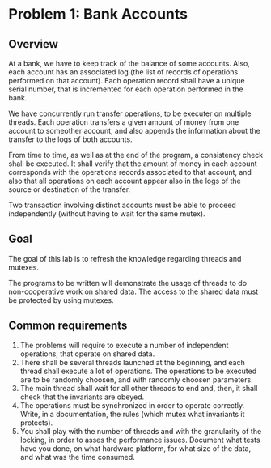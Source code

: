 # Problem 1: Bank Accounts

## Overview

At a bank, we have to keep track of the balance of some accounts. Also, each account has an associated log (the list of records of operations performed on that account). Each operation record shall have a unique serial number, that is incremented for each operation performed in the bank.

We have concurrently run transfer operations, to be executer on multiple threads. Each operation transfers a given amount of money from one account to someother account, and also appends the information about the transfer to the logs of both accounts.

From time to time, as well as at the end of the program, a consistency check shall be executed. It shall verify that the amount of money in each account corresponds with the operations records associated to that account, and also that all operations on each account appear also in the logs of the source or destination of the transfer.

Two transaction involving distinct accounts must be able to proceed independently (without having to wait for the same mutex).

## Goal

The goal of this lab is to refresh the knowledge regarding threads and mutexes.

The programs to be written will demonstrate the usage of threads to do non-cooperative work on shared data. The access to the shared data must be protected by using mutexes.

## Common requirements
1. The problems will require to execute a number of independent operations, that operate on shared data.
2. There shall be several threads launched at the beginning, and each thread shall execute a lot of operations. The operations to be executed are to be randomly choosen, and with randomly choosen parameters.
3. The main thread shall wait for all other threads to end and, then, it shall check that the invariants are obeyed.
4. The operations must be synchronized in order to operate correctly. Write, in a documentation, the rules (which mutex what invariants it protects).
5. You shall play with the number of threads and with the granularity of the locking, in order to asses the performance issues. Document what tests have you done, on what hardware platform, for what size of the data, and what was the time consumed.
